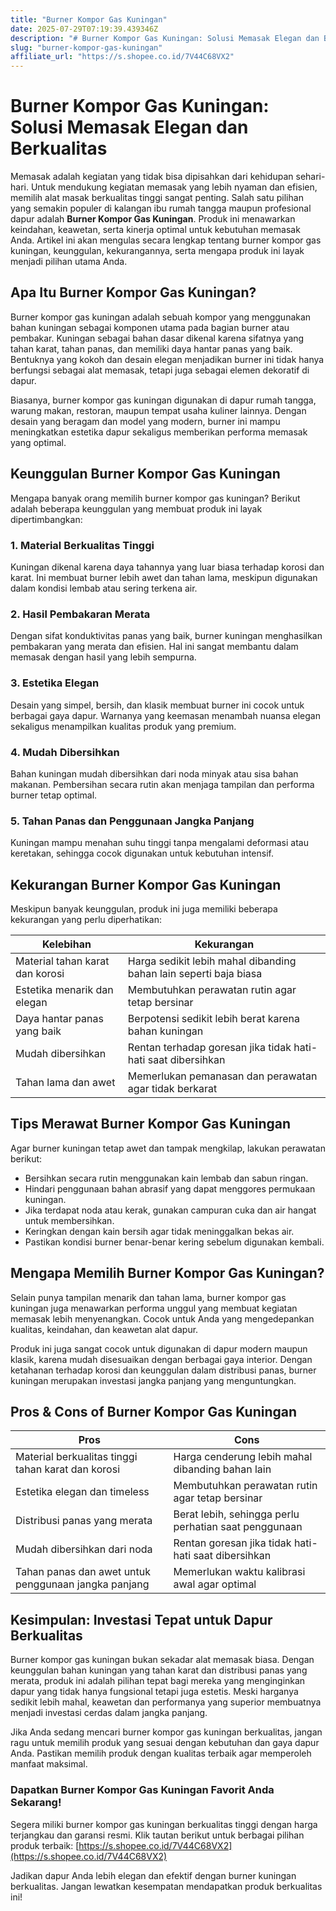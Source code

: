 ```yaml
---
title: "Burner Kompor Gas Kuningan"
date: 2025-07-29T07:19:39.439346Z
description: "# Burner Kompor Gas Kuningan: Solusi Memasak Elegan dan Berkualitas..."
slug: "burner-kompor-gas-kuningan"
affiliate_url: "https://s.shopee.co.id/7V44C68VX2"
---
```

# Burner Kompor Gas Kuningan: Solusi Memasak Elegan dan Berkualitas

Memasak adalah kegiatan yang tidak bisa dipisahkan dari kehidupan sehari-hari. Untuk mendukung kegiatan memasak yang lebih nyaman dan efisien, memilih alat masak berkualitas tinggi sangat penting. Salah satu pilihan yang semakin populer di kalangan ibu rumah tangga maupun profesional dapur adalah **Burner Kompor Gas Kuningan**. Produk ini menawarkan keindahan, keawetan, serta kinerja optimal untuk kebutuhan memasak Anda. Artikel ini akan mengulas secara lengkap tentang burner kompor gas kuningan, keunggulan, kekurangannya, serta mengapa produk ini layak menjadi pilihan utama Anda.

## Apa Itu Burner Kompor Gas Kuningan?

Burner kompor gas kuningan adalah sebuah kompor yang menggunakan bahan kuningan sebagai komponen utama pada bagian burner atau pembakar. Kuningan sebagai bahan dasar dikenal karena sifatnya yang tahan karat, tahan panas, dan memiliki daya hantar panas yang baik. Bentuknya yang kokoh dan desain elegan menjadikan burner ini tidak hanya berfungsi sebagai alat memasak, tetapi juga sebagai elemen dekoratif di dapur.

Biasanya, burner kompor gas kuningan digunakan di dapur rumah tangga, warung makan, restoran, maupun tempat usaha kuliner lainnya. Dengan desain yang beragam dan model yang modern, burner ini mampu meningkatkan estetika dapur sekaligus memberikan performa memasak yang optimal.

## Keunggulan Burner Kompor Gas Kuningan

Mengapa banyak orang memilih burner kompor gas kuningan? Berikut adalah beberapa keunggulan yang membuat produk ini layak dipertimbangkan:

### 1. Material Berkualitas Tinggi
Kuningan dikenal karena daya tahannya yang luar biasa terhadap korosi dan karat. Ini membuat burner lebih awet dan tahan lama, meskipun digunakan dalam kondisi lembab atau sering terkena air.

### 2. Hasil Pembakaran Merata
Dengan sifat konduktivitas panas yang baik, burner kuningan menghasilkan pembakaran yang merata dan efisien. Hal ini sangat membantu dalam memasak dengan hasil yang lebih sempurna.

### 3. Estetika Elegan
Desain yang simpel, bersih, dan klasik membuat burner ini cocok untuk berbagai gaya dapur. Warnanya yang keemasan menambah nuansa elegan sekaligus menampilkan kualitas produk yang premium.

### 4. Mudah Dibersihkan
Bahan kuningan mudah dibersihkan dari noda minyak atau sisa bahan makanan. Pembersihan secara rutin akan menjaga tampilan dan performa burner tetap optimal.

### 5. Tahan Panas dan Penggunaan Jangka Panjang
Kuningan mampu menahan suhu tinggi tanpa mengalami deformasi atau keretakan, sehingga cocok digunakan untuk kebutuhan intensif.

## Kekurangan Burner Kompor Gas Kuningan

Meskipun banyak keunggulan, produk ini juga memiliki beberapa kekurangan yang perlu diperhatikan:

| Kelebihan | Kekurangan |
| --- | --- |
| Material tahan karat dan korosi | Harga sedikit lebih mahal dibanding bahan lain seperti baja biasa |
| Estetika menarik dan elegan | Membutuhkan perawatan rutin agar tetap bersinar |
| Daya hantar panas yang baik | Berpotensi sedikit lebih berat karena bahan kuningan |
| Mudah dibersihkan | Rentan terhadap goresan jika tidak hati-hati saat dibersihkan |
| Tahan lama dan awet | Memerlukan pemanasan dan perawatan agar tidak berkarat |

## Tips Merawat Burner Kompor Gas Kuningan

Agar burner kuningan tetap awet dan tampak mengkilap, lakukan perawatan berikut:

- Bersihkan secara rutin menggunakan kain lembab dan sabun ringan.
- Hindari penggunaan bahan abrasif yang dapat menggores permukaan kuningan.
- Jika terdapat noda atau kerak, gunakan campuran cuka dan air hangat untuk membersihkan.
- Keringkan dengan kain bersih agar tidak meninggalkan bekas air.
- Pastikan kondisi burner benar-benar kering sebelum digunakan kembali.

## Mengapa Memilih Burner Kompor Gas Kuningan?

Selain punya tampilan menarik dan tahan lama, burner kompor gas kuningan juga menawarkan performa unggul yang membuat kegiatan memasak lebih menyenangkan. Cocok untuk Anda yang mengedepankan kualitas, keindahan, dan keawetan alat dapur.

Produk ini juga sangat cocok untuk digunakan di dapur modern maupun klasik, karena mudah disesuaikan dengan berbagai gaya interior. Dengan ketahanan terhadap korosi dan keunggulan dalam distribusi panas, burner kuningan merupakan investasi jangka panjang yang menguntungkan.

## Pros & Cons of Burner Kompor Gas Kuningan

| **Pros** | **Cons** |
| --- | --- |
| Material berkualitas tinggi tahan karat dan korosi | Harga cenderung lebih mahal dibanding bahan lain |
| Estetika elegan dan timeless | Membutuhkan perawatan rutin agar tetap bersinar |
| Distribusi panas yang merata | Berat lebih, sehingga perlu perhatian saat penggunaan |
| Mudah dibersihkan dari noda | Rentan goresan jika tidak hati-hati saat dibersihkan |
| Tahan panas dan awet untuk penggunaan jangka panjang | Memerlukan waktu kalibrasi awal agar optimal |

## Kesimpulan: Investasi Tepat untuk Dapur Berkualitas

Burner kompor gas kuningan bukan sekadar alat memasak biasa. Dengan keunggulan bahan kuningan yang tahan karat dan distribusi panas yang merata, produk ini adalah pilihan tepat bagi mereka yang menginginkan dapur yang tidak hanya fungsional tetapi juga estetis. Meski harganya sedikit lebih mahal, keawetan dan performanya yang superior membuatnya menjadi investasi cerdas dalam jangka panjang.

Jika Anda sedang mencari burner kompor gas kuningan berkualitas, jangan ragu untuk memilih produk yang sesuai dengan kebutuhan dan gaya dapur Anda. Pastikan memilih produk dengan kualitas terbaik agar memperoleh manfaat maksimal.

### Dapatkan Burner Kompor Gas Kuningan Favorit Anda Sekarang!

Segera miliki burner kompor gas kuningan berkualitas tinggi dengan harga terjangkau dan garansi resmi. Klik tautan berikut untuk berbagai pilihan produk terbaik: [https://s.shopee.co.id/7V44C68VX2](https://s.shopee.co.id/7V44C68VX2)

Jadikan dapur Anda lebih elegan dan efektif dengan burner kuningan berkualitas. Jangan lewatkan kesempatan mendapatkan produk berkualitas ini!